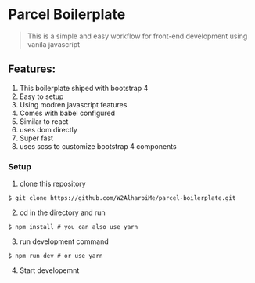 # Parcel Boilerplate

> This is a simple and easy workflow for front-end development using vanila javascript

## Features:

1. This boilerplate shiped with bootstrap 4
2. Easy to setup
3. Using modren javascript features
4. Comes with babel configured
5. Similar to react
6. uses dom directly
7. Super fast
8. uses scss to customize bootstrap 4 components

### Setup

1. clone this repository

```
$ git clone https://github.com/W2AlharbiMe/parcel-boilerplate.git
```

2. cd in the directory and run

```
$ npm install # you can also use yarn
```

3. run development command

```
$ npm run dev # or use yarn
```

4. Start developemnt
